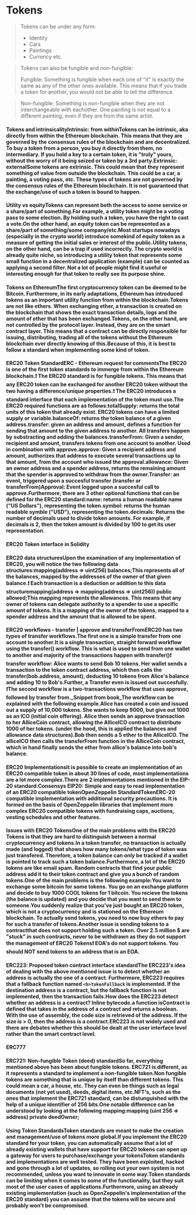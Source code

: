 # Tokens

> Tokens can be under any form:
>
> * Identity
> * Cars
> * Paintings
> * Currency etc.

> Tokens can also be fungible and non-fungible:
>
> Fungible: Something is fungible when each one of "it" is exactly the same as any of the other ones available. This means that if you trade a token for another, you would not be able to tell the difference.

> Non-fungible: Something is non-fungible when they are not interchangeable with eachother. One painting is not equal to a different painting, even if they are from the same artist.

#### Tokens and intrinsicalityIntrinsic: from withinTokens can be intrinsic, aka directly from within the Ethereum blockchain. This means that they are governed by the consensus rules of the blockchain and are decentralized. To buy a token from a person, you buy it directly from them, no intermediary. If you hold a key to a certain token, it is "truly" yours, without the worry of it being seized or taken by a 3rd party.Extrinsic: externalSome tokens are extrinsic. This could mean that they represent something of value from outside the blockchain. This could be a car, a painting, a voting pass, etc. These types of tokens are not governed by the consensus rules of the Ethereum blockchain. It is not guaranteed that the exchange/use of such a token is bound to happen.

#### Utility vs equityTokens can represent both the access to some service or a share/part of something.For example, a utility token might be a voting pass to some election. By holding such a token, you have the right to cast a vote.On the other hand, an equity token can be represented as a share/part of something/some company/etc.Most startups nowadays (especially in the crypto world) introduce somekind of equity token as a measure of getting the initial sales or interest of the public.Utility tokens, on the other hand, can be a trap if used incorrectly. The crypto world is already quite niche, so introducing a utility token that represents some small function in a decentralized application (example) can be counted as applying a second filter. Not a lot of people might find it useful or interesting enough for that token to really see its purpose shine.

#### Tokens on EthereumThe first cryptocurrency token can be deemed to be Bitcoin. Furthermore, in its early adaptations, Ethereum has introduced tokens as an important utility function from within the blockchain.Tokens are not like ethers. When exchanging ether, a transaction is created on the blockchain that shows the exact transaction details, logs and the amount of ether that has been exchanged.Tokens, on the other hand, are not controlled by the protocol layer. Instead, they are on the smart contract layer. This means that a contract can be directly responsible for issuing, distributing, trading all of the tokens without the Ethereum blockchain ever directly knowing of this.Because of this, it is best to follow a standard when implementing some kind of token.

#### ERC20 Token StandardERC - Ethereum request for commentsThe ERC20 is one of the first token standards to immerge from within the Ethereum blockchain.❗ The ERC20 standard is for fungible tokens. This means that any ERC20 token can be exchanged for another ERC20 token without the two having a difference/unique properties.❗ The ERC20 introduces a standard interface that each implementation of the token must use.The ERC20 required functions are as follows:totalSupply: returns the total units of this token that already exist. ERC20 tokens can have a limited supply or variable.balanceOf: returns the token balance of a given address.transfer: given an address and amount, defines a function for sending that amount to the given address to another. All transfers happen by substracting and adding the balances.transferFrom: Given a sender, recipient and amount, transfers tokens from one account to another. Used in combination with approve.approve: Given a recipient address and amount, authorizes that address to execute several transactions up to that amount, from the account who issued the approval.allowance: Given an owner address and a spender address, returns the remaining amount that the spender is approved to withdraw from the owner.Transfer: an event, triggered upon a succesful transfer (transfer or transferFrom)Approval: Event logged upon a succesful call to approve.Furthermore, there are 3 other optional functions that can be defined for the ERC20 standard:name: returns a human readable name ("US Dollars"), representing the token.symbol: returns the human readable symble ("USD"), representing the token.decimals: Returns the number of decimals used to divide token amounts. For example, if decimals is 2, then the token amount is divided by 100 to get its user representation.

#### ERC20 Token interface in Solidity

#### ERC20 data structuresUpon the examination of any implementation of ERC20, you will notice the two following data structures:mapping(address => uint256) balances;This represents all of the balances, mapped by the addresses of the owner of that given balance.❗ Each transaction is a deduction or addition to this data structuremapping(address => mapping(address => uint256)) public allowed;This mapping represents the allowances. This means that any owner of tokens can delegate authority to a spender to use a specific amount of tokens. It is a mapping of the owner of the tokens, mapped to a spender address and the amount that is allowed to be spent.

#### ERC20 workflows - transfer | approve and transferFromERC20 has two types of transfer workflows.The first one is a simple transfer from one account to another.It is a single transaction, straight forward workflow using the transfer() workflow. This is what is used to send from one wallet to another and majority of the transactions happen with transfer()❗ transfer workflow: Alice wants to send Bob 10 tokens. Her wallet sends a transaction to the token contract address, which then calls the transfer(bob.address, amount), deducting 10 tokens from Alice's balance and adding 10 to Bob's.Further, a Transfer even is issued out succesfully. ❗The second workflow is a two-transactions workflow that uses approve, followed by transfer from._Snippet from book_The workflow can be explained with the following example.Alice has created a coin and issued out a supply of 10,000 tokens. She wants to keep 9000, but give out 1000 as an ICO (initial coin offering). Alice then sends an approve transaction to her AlliceCoin contract, allowing the AlliceICO contract to distribute 1000 of her tokens. (under the hood, this is applied the balances and allowance data structures).Bob then sends a 5 ether to the AlliceICO. The alliceICO then calls the transferFrom function in the AlliceCoin contract, which in hand finally sends the ether from allice's balance into bob's balance.

#### ERC20 ImplementationsIt is possible to create an implementation of an ERC20 compatible token in about 30 lines of code, most implementations are a lot more complex.There are 2 implementations mentioned in the EIP-20 standard:Consensys EIP20: Simple and easy to read implementation of an ERC20 compatible tokenOpenZeppelin StandardTokenERC-20 compatible implementation with additional security precautions. It is formed on the basis of OpenZeppelin libraries that implement more complex ERC20 compatible tokens with fundraising caps, auctions, vesting schedules and other features.

#### Issues with ERC20 TokensOne of the main problems with the ERC20 Tokens is that they are hard to distinguish between a normal cryptocurrency and tokens.In a token transfer, no transaction is actually made (and logged) that shows how many tokens/what type of token was just transfered. Therefore, a token balance can only be tracked if a wallet is pointed to track such a token balance.Furthermore, a lot of the ERC20 tokens are like email spam. Random contracts that find your public address add it to their token contract and give you a bunch of random tokens.One of the main problems is the following example:You want to exchange some bitcoin for some tokens. You go on an exchange platform and decide to buy 1000 COOL tokens for 1 bitcoin. You recieve the tokens (the balance is updated) and you decide that you want to send them to someone.You suddenly realize that you've just bought an ERC20 token, which is not a cryptocurrency and is stationed on the Ethereum blockchain. To actually send tokens, you need to now buy ethers to pay for such a transfer of tokens.Another issue is sending tokens to a contractthat does not support holding such a token. Over 2.5 million $ are "stuck" in such contracts, never to be withdrawn as they do not support the management of ERC20 Tokens❗ EOA's do not support tokens. You should NOT send tokens to an address that is an EOA.

#### ERC223: Proposed token contract interface standardThe ERC223's idea of dealing with the above mentioned issue is to detect whether an address is actually the one of a contract. Furthermore, ERC223 requires that a fallback function named `<b>tokenFallback` is implemented. If the destination address is a contract, but the fallback function is not implemented, then the transaction fails.How does the ERC223 detect whether an address is a contract? Inline bytecode.a function isContract is defined that takes in the address of a contract and returns a boolean. With the use of assembly, the code size is retrieved of the address. If the size is > 0, then the address is a contract.ERC223 is not widely used and there are debates whether this should be dealt at the user interface level rather than the smart contract level.

#### ERC777

#### ERC721: Non-fungible Token (deed) standardSo far, everything mentioned above has been about fungible tokens. ERC721 is different, as it represents a standard to implement a non-fungible token.Non fungible tokens are something that is unique by itself than different tokens. This could mean a car, a house, etc. They can even be things such as legal documents (not yet used), deeds, digital items, etc.NFT's, such as the ones that implement the ERC721 standard, can be distunguished with the help of a unique identifier of 256 bits.One notable difference can be understood by looking at the following mapping:mapping (uint 256 => address) private deedOwner;

#### Using Token StandardsToken standards are meant to make the creation and management/use of tokens more global.If you implement the ERC20 standard for your token, you can automatically assume that a lot of already existing wallets that have support for ERC20 tokens can open up a gateway for users to purchase/exchange your tokensToken standards and implementations are well tested. They have been exploited, hacked and gone through a lot of updates, so rolling out your own system is not recommended, unless you want to innovate in some way.Token standards can be limiting when it comes to some of the functionality, but they suit most of the user cases of applications.Furthermore, using an already existing implementation (such as OpenZeppelin's implementation of the ERC20 standard) you can assume that the tokens will be secure and probably won't be compromised.
